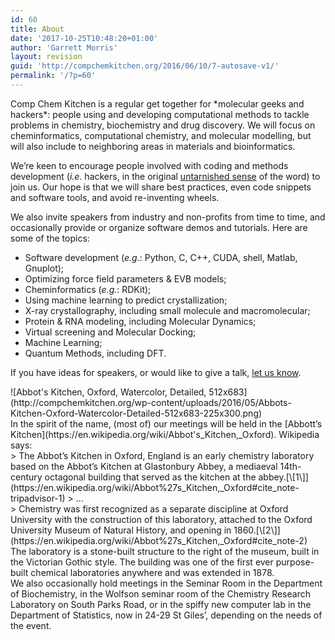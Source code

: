 ```yaml
---
id: 60
title: About
date: '2017-10-25T10:48:20+01:00'
author: 'Garrett Morris'
layout: revision
guid: 'http://compchemkitchen.org/2016/06/10/7-autosave-v1/'
permalink: '/?p=60'
---
```


<div>Comp Chem Kitchen is a regular get together for *molecular geeks and hackers*: people using and developing computational methods to tackle problems in chemistry, biochemistry and drug discovery. We will focus on cheminformatics, computational chemistry, and molecular modelling, but will also include to neighboring areas in materials and bioinformatics.

We’re keen to encourage people involved with coding and methods development (*i.e.* hackers, in the original [untarnished sense](http://radar.oreilly.com/2010/06/hackers-at-25.html) of the word) to join us. Our hope is that we will share best practices, even code snippets and software tools, and avoid re-inventing wheels.

We also invite speakers from industry and non-profits from time to time, and occasionally provide or organize software demos and tutorials. Here are some of the topics:

- Software development (*e.g.*: Python, C, C++, CUDA, shell, Matlab, Gnuplot);
- Optimizing force field parameters &amp; EVB models;
- Cheminformatics (*e.g.*: RDKit);
- Using machine learning to predict crystallization;
- X-ray crystallography, including small molecule and macromolecular;
- Protein &amp; RNA modeling, including Molecular Dynamics;
- Virtual screening and Molecular Docking;
- Machine Learning;
- Quantum Methods, including DFT.

If you have ideas for speakers, or would like to give a talk, [let us know](mailto:garrett.morris@stats.ox.ac.uk).

<div>![Abbot's Kitchen, Oxford, Watercolor, Detailed, 512x683](http://compchemkitchen.org/wp-content/uploads/2016/05/Abbots-Kitchen-Oxford-Watercolor-Detailed-512x683-225x300.png)</div><div></div><div></div><div>In the spirit of the name, (most of) our meetings will be held in the [Abbott’s Kitchen](https://en.wikipedia.org/wiki/Abbot's_Kitchen,_Oxford). Wikipedia says:</div></div><div></div><div><div>> The Abbot’s Kitchen in Oxford, England is an early chemistry laboratory based on the Abbot’s Kitchen at Glastonbury Abbey, a mediaeval 14th-century octagonal building that served as the kitchen at the abbey.[\[1\]](https://en.wikipedia.org/wiki/Abbot%27s_Kitchen,_Oxford#cite_note-tripadvisor-1)  
> …

</div><div>> Chemistry was first recognized as a separate discipline at Oxford University with the construction of this laboratory, attached to the Oxford University Museum of Natural History, and opening in 1860.[\[2\]](https://en.wikipedia.org/wiki/Abbot%27s_Kitchen,_Oxford#cite_note-2) The laboratory is a stone-built structure to the right of the museum, built in the Victorian Gothic style. The building was one of the first ever purpose-built chemical laboratories anywhere and was extended in 1878.

</div><div></div><div></div><div>We also occasionally hold meetings in the Seminar Room in the Department of Biochemistry, in the Wolfson seminar room of the Chemistry Research Laboratory on South Parks Road, or in the spiffy new computer lab in the Department of Statistics, now in 24-29 St Giles’, depending on the needs of the event.</div></div>